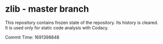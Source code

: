 # zlib - master branch

This repository contains frozen state of the repository.
Its history is cleared. It is used only for static code
analysis with Codacy.

Commit Time: 1691398848